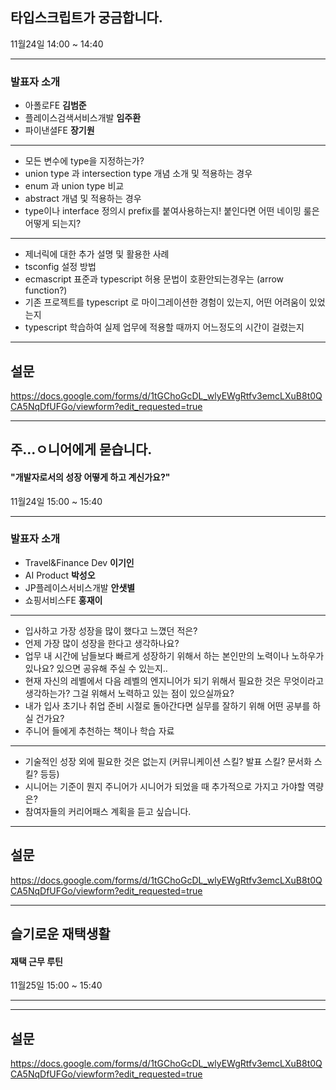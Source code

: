 ## 타입스크립트가 궁금합니다.

11월24일 14:00 ~ 14:40

-----

### 발표자 소개
- 아폴로FE <strong class="yellow">김범준</strong>
- 플레이스검색서비스개발 <strong class="yellow">임주환</strong>
- 파이낸셜FE <strong class="yellow">장기원</strong>

-----

- 모든 변수에 type을 지정하는가?
- union type 과 intersection type 개념 소개 및 적용하는 경우
- enum 과 union type 비교
- abstract 개념 및 적용하는 경우
- type이나 interface 정의시 prefix를 붙여사용하는지! 붙인다면 어떤 네이밍 룰은 어떻게 되는지?

-----

- 제너릭에 대한 추가 설명 및 활용한 사례
- tsconfig 설정 방법
- ecmascript 표준과 typescript 허용 문법이 호환안되는경우는 (arrow function?)
- 기존 프로젝트를 typescript 로 마이그레이션한 경험이 있는지, 어떤 어려움이 있었는지
- typescript 학습하여 실제 업무에 적용할 때까지 어느정도의 시간이 걸렸는지


-----

<!-- .slide:data-background="#8c4738" data-transition="zoom"-->
## 설문

https://docs.google.com/forms/d/1tGChoGcDL_wlyEWgRtfv3emcLXuB8t0QCA5NqDfUFGo/viewform?edit_requested=true


-----

## 주...ㅇ니어에게 묻습니다. 
#### "개발자로서의 성장 어떻게 하고 계신가요?"

11월24일 15:00 ~ 15:40

-----

### 발표자 소개
- Travel&Finance Dev <strong class="yellow">이기인</strong>
- AI Product <strong class="yellow">박성오</strong>
- JP플레이스서비스개발 <strong class="yellow">안샛별</strong>
- 쇼핑서비스FE <strong class="yellow">홍재이</strong>

-----

- 입사하고 가장 성장을 많이 했다고 느꼈던 적은?
- 언제 가장 많이 성장을 한다고 생각하나요?
- 업무 내 시간에 남들보다 빠르게 성장하기 위해서 하는 본인만의 노력이나 노하우가 있나요? 있으면 공유해 주실 수 있는지..
- 현재 자신의 레벨에서 다음 레벨의 엔지니어가 되기 위해서 필요한 것은 무엇이라고 생각하는가? 그걸 위해서 노력하고 있는 점이 있으실까요?
- 내가 입사 초기나 취업 준비 시절로 돌아간다면 실무를 잘하기 위해 어떤 공부를 하실 건가요?
- 주니어 들에게 추천하는 책이나 학습 자료

-----

- 기술적인 성장 외에 필요한 것은 없는지 (커뮤니케이션 스킬? 발표 스킬? 문서화 스킬? 등등)
- 시니어는 기준이 뭔지 주니어가 시니어가 되었을 때 추가적으로 가지고 가야할 역량은?
- 참여자들의 커리어패스 계획을 듣고 싶습니다.


-----

<!-- .slide:data-background="#8c4738" data-transition="zoom"-->
## 설문

https://docs.google.com/forms/d/1tGChoGcDL_wlyEWgRtfv3emcLXuB8t0QCA5NqDfUFGo/viewform?edit_requested=true


-----

## 슬기로운 재택생활
#### 재택 근무 루틴

11월25일 15:00 ~ 15:40

-----



-----

<!-- .slide:data-background="#8c4738" data-transition="zoom"-->
## 설문

https://docs.google.com/forms/d/1tGChoGcDL_wlyEWgRtfv3emcLXuB8t0QCA5NqDfUFGo/viewform?edit_requested=true

